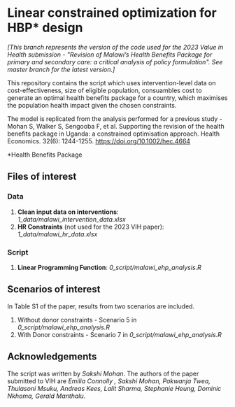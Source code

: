 # Linear constrained optimization for HBP* design

*[This branch represents the version of the code used for the 2023 Value in Health submission - "Revision of Malawi’s Health Benefits Package for primary and secondary care: a critical analysis of policy formulation". See master branch for the latest version.]*


This repository contains the script which uses intervention-level data on cost-effectiveness, size of eligible population,  consuambles cost
to generate an optimal health benefits package for a country, which maximises the population health impact given the chosen constraints. 


The model is replicated from the analysis performed for a previous study - Mohan S, Walker S, Sengooba F, et al. Supporting the revision of the health benefits package in Uganda: a constrained optimisation approach. Health Economics. 32(6): 1244-1255. https://doi.org/10.1002/hec.4664 

*Health Benefits Package

## Files of interest
### Data
1. **Clean input data on interventions**: _1_data/malawi_intervention_data.xlsx_
2. **HR Constraints** (not used for the 2023 VIH paper): _1_data/malawi_hr_data.xlsx_

### Script
1. **Linear Programming Function**: _0_script/malawi_ehp_analysis.R_

## Scenarios of interest
In Table S1 of the paper, results from two scenarios are included. 
1. Without donor constraints - Scenario 5 in _0_script/malawi_ehp_analysis.R_
2. With Donor constraints - Scenario 7 in _0_script/malawi_ehp_analysis.R_ 


## Acknowledgements 
The script was written by _Sakshi Mohan_. The authors of the paper submitted to VIH are _Emilia Connolly , Sakshi Mohan, Pakwanja Twea, Thulasoni Msuku, Andreas Kees, Lalit Sharma, Stephanie Heung, Dominic Nkhoma, Gerald Manthalu_.

